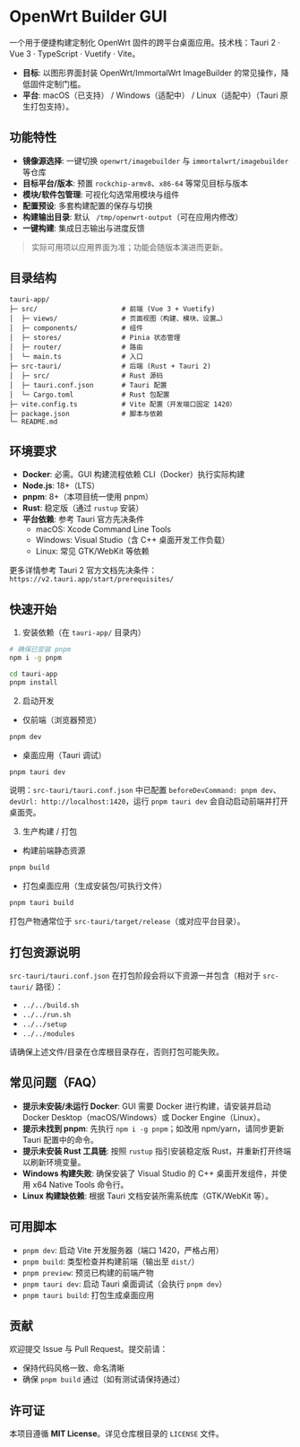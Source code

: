 # OpenWrt Builder GUI

一个用于便捷构建定制化 OpenWrt 固件的跨平台桌面应用。技术栈：Tauri 2 · Vue 3 · TypeScript · Vuetify · Vite。

- **目标**: 以图形界面封装 OpenWrt/ImmortalWrt ImageBuilder 的常见操作，降低固件定制门槛。
- **平台**: macOS（已支持） / Windows（适配中） / Linux（适配中）（Tauri 原生打包支持）。

## 功能特性

- **镜像源选择**: 一键切换 `openwrt/imagebuilder` 与 `immortalwrt/imagebuilder` 等仓库
- **目标平台/版本**: 预置 `rockchip-armv8`、`x86-64` 等常见目标与版本
- **模块/软件包管理**: 可视化勾选常用模块与组件
- **配置预设**: 多套构建配置的保存与切换
- **构建输出目录**: 默认 ` /tmp/openwrt-output`（可在应用内修改）
- **一键构建**: 集成日志输出与进度反馈

> 实际可用项以应用界面为准；功能会随版本演进而更新。

## 目录结构

```
tauri-app/
├─ src/                     # 前端 (Vue 3 + Vuetify)
│  ├─ views/                # 页面视图（构建、模块、设置…）
│  ├─ components/           # 组件
│  ├─ stores/               # Pinia 状态管理
│  ├─ router/               # 路由
│  └─ main.ts               # 入口
├─ src-tauri/               # 后端 (Rust + Tauri 2)
│  ├─ src/                  # Rust 源码
│  ├─ tauri.conf.json       # Tauri 配置
│  └─ Cargo.toml            # Rust 包配置
├─ vite.config.ts           # Vite 配置（开发端口固定 1420）
├─ package.json             # 脚本与依赖
└─ README.md
```

## 环境要求

- **Docker**: 必需。GUI 构建流程依赖 CLI（Docker）执行实际构建
- **Node.js**: 18+（LTS）
- **pnpm**: 8+（本项目统一使用 pnpm）
- **Rust**: 稳定版（通过 `rustup` 安装）
- **平台依赖**: 参考 Tauri 官方先决条件
  - macOS: Xcode Command Line Tools
  - Windows: Visual Studio（含 C++ 桌面开发工作负载）
  - Linux: 常见 GTK/WebKit 等依赖

更多详情参考 Tauri 2 官方文档先决条件：`https://v2.tauri.app/start/prerequisites/`

## 快速开始

1) 安装依赖（在 `tauri-app/` 目录内）

```bash
# 确保已安装 pnpm
npm i -g pnpm

cd tauri-app
pnpm install
```

2) 启动开发

- 仅前端（浏览器预览）

```bash
pnpm dev
```

- 桌面应用（Tauri 调试）

```bash
pnpm tauri dev
```

说明：`src-tauri/tauri.conf.json` 中已配置 `beforeDevCommand: pnpm dev`、`devUrl: http://localhost:1420`，运行 `pnpm tauri dev` 会自动启动前端并打开桌面壳。

3) 生产构建 / 打包

- 构建前端静态资源

```bash
pnpm build
```

- 打包桌面应用（生成安装包/可执行文件）

```bash
pnpm tauri build
```

打包产物通常位于 `src-tauri/target/release`（或对应平台目录）。

## 打包资源说明

`src-tauri/tauri.conf.json` 在打包阶段会将以下资源一并包含（相对于 `src-tauri/` 路径）：

- `../../build.sh`
- `../../run.sh`
- `../../setup`
- `../../modules`

请确保上述文件/目录在仓库根目录存在，否则打包可能失败。

## 常见问题（FAQ）

- **提示未安装/未运行 Docker**: GUI 需要 Docker 进行构建，请安装并启动 Docker Desktop（macOS/Windows）或 Docker Engine（Linux）。
- **提示未找到 pnpm**: 先执行 `npm i -g pnpm`；如改用 npm/yarn，请同步更新 Tauri 配置中的命令。
- **提示未安装 Rust 工具链**: 按照 `rustup` 指引安装稳定版 Rust，并重新打开终端以刷新环境变量。
- **Windows 构建失败**: 确保安装了 Visual Studio 的 C++ 桌面开发组件，并使用 x64 Native Tools 命令行。
- **Linux 构建缺依赖**: 根据 Tauri 文档安装所需系统库（GTK/WebKit 等）。

## 可用脚本

- `pnpm dev`: 启动 Vite 开发服务器（端口 1420，严格占用）
- `pnpm build`: 类型检查并构建前端（输出至 `dist/`）
- `pnpm preview`: 预览已构建的前端产物
- `pnpm tauri dev`: 启动 Tauri 桌面调试（会执行 `pnpm dev`）
- `pnpm tauri build`: 打包生成桌面应用

## 贡献

欢迎提交 Issue 与 Pull Request。提交前请：
- 保持代码风格一致、命名清晰
- 确保 `pnpm build` 通过（如有测试请保持通过）

## 许可证

本项目遵循 **MIT License**。详见仓库根目录的 `LICENSE` 文件。
